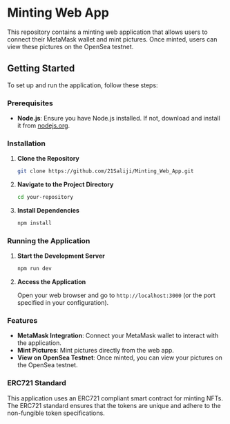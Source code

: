 # Minting Web App

This repository contains a minting web application that allows users to connect their MetaMask wallet and mint pictures. Once minted, users can view these pictures on the OpenSea testnet.

## Getting Started

To set up and run the application, follow these steps:

### Prerequisites

- **Node.js**: Ensure you have Node.js installed. If not, download and install it from [nodejs.org](https://nodejs.org/).

### Installation

1. **Clone the Repository**

   ```bash
   git clone https://github.com/21Saliji/Minting_Web_App.git
   ```

2. **Navigate to the Project Directory**

   ```bash
   cd your-repository
   ```

3. **Install Dependencies**

   ```bash
   npm install
   ```

### Running the Application

1. **Start the Development Server**

   ```bash
   npm run dev
   ```

2. **Access the Application**

   Open your web browser and go to `http://localhost:3000` (or the port specified in your configuration).

### Features

- **MetaMask Integration**: Connect your MetaMask wallet to interact with the application.
- **Mint Pictures**: Mint pictures directly from the web app.
- **View on OpenSea Testnet**: Once minted, you can view your pictures on the OpenSea testnet.

### ERC721 Standard

This application uses an ERC721 compliant smart contract for minting NFTs. The ERC721 standard ensures that the tokens are unique and adhere to the non-fungible token specifications.



